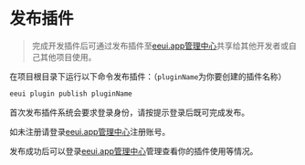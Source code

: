 # 发布插件

> 完成开发插件后可通过发布插件至[eeui.app管理中心](https://console.eeui.app/)共享给其他开发者或自己其他项目使用。

在项目根目录下运行以下命令发布插件：（`pluginName`为你要创建的插件名称）

```bash
eeui plugin publish pluginName
```

首次发布插件系统会要求登录身份，请按提示登录后既可完成发布。

如未注册请登录[eeui.app管理中心](https://console.eeui.app/)注册账号。

发布成功后可以登录[eeui.app管理中心](https://console.eeui.app/)管理查看你的插件使用等情况。